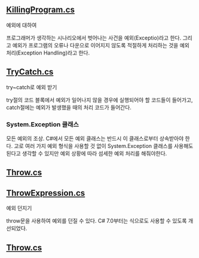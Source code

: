 ## [KillingProgram.cs](https://github.com/twozeronine/Csharp_Study/blob/main/Exception_Handling/KillingProgram.cs)

예외에 대하여

프로그래머가 생각하는 시나리오에서 벗어나는 사건을 예외(Exceptio)라고 한다. 그리고 예외가 프로그램의 오류나 다운으로 이어지지 않도록 적절하게 처리하는 것을 예외 처리(Exception Handling)라고 한다.

## [TryCatch.cs](https://github.com/twozeronine/Csharp_Study/blob/main/Exception_Handling/TryCatch.cs)

try~catch로 예외 받기

try절의 코드 블록에서 예외가 일어나지 않을 경우에 실행되어야 할 코드들이 들어가고, catch절에는 예외가 발생했을 때의 처리 코드가 들어간다.

### System.Exception 클래스

모든 예외의 조상. C#에서 모든 예외 클래스는 반드시 이 클래스로부터 상속받아야 한다. 고로 여러 가지 예외 형식을 사용할 것 없이 System.Exception 클래스를 사용해도 된다고 생각할 수 있지만 예외 상황에 따라 섬세한 예외 처리를 해줘야한다.

## [Throw.cs](https://github.com/twozeronine/Csharp_Study/blob/main/Exception_Handling/Throw.cs)

## [ThrowExpression.cs](https://github.com/twozeronine/Csharp_Study/blob/main/Exception_Handling/ThrowExpression.cs)

예외 던지기

throw문을 사용하여 예외를 던질 수 있다. C# 7.0부터는 식으로도 사용할 수 있도록 개선되었다.

## [Throw.cs](https://github.com/twozeronine/Csharp_Study/blob/main/Exception_Handling/Throw.cs)
